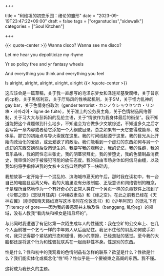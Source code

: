 +++

title = "利维坦的初恋乐园：绪论的雏形"
date = "2023-09-19T23:47:22+09:00"
draft = false
tags = ["organstudies","sidewalk"]
categories = ["Soul Kitchen"]

+++


{{< quote-center >}}
Wanna disco? Wanna see me disco?<br>

Let me hear you depoliticize my rhyme<br>

Yr so policy free and yr fantasy wheels<br>

And everything you think and everything you feel<br>

Is alright, alright, alright, alright, alright
{{< /quote-center >}}




这应该会是一篇草稿，关于我一直想写的毛泽东梦女和泽连斯基受腐唯，关于普京的cp粉，关于黑塔利亚，关于厅局风的性唤起机制，关于SM，关于怪力乱神的gay bar，关于色情身份政治（gender terrorist・カンノウショウセツカ・リン棒・사마리아・ligne de fuite），关于淮上的公务员主角，关于色情制品网络管制，关于习大大与彭妈妈的乱伦主语，关于“情欲作为我身体最后的街垒”。我不知道能把这个课题做到什么地步，不知道会为它做多少文献综述，不知道多久之后才会写第一章内容或者给它添加一个大纲或目录。总之如果有一天它变得成篇章、成体系，那它的初始点与导火索就在这里。我的时间线起源于这里，我的目光从此开始向政治化的爱欲，或云爱欲了的政治。我们能看到一个虚幻的东西如何与另一个虚幻的东西交媾然后受肉诞生的。我要写我的观察史，我的记忆，我的性癖，我的音乐品味，我的同性恋主张史，我的阴茎崇拜史，我的爹堕史，我的色情制品消费史，我审慎的对于被侵犯可能的放任态度。我的自由市场身体如何信马由缰，以及我如何将手指伸进我的女权主义伤口然后抠下一块碎肉。

我想故事一定开始于一个混乱的、滨海城市夏天的午后，那时我在读初中，有一台自己的电脑且远离父母。我的大脑里没有分级制度、正版意识和网络管制的概念，于是理所当然地作为一个有好奇心的正常人类在一个黄页一样的杀毒软件上找到了《沙耶之歌》《恋狱月狂病》《冲绳奴隶岛》和《缘之空》。在此之前我已经在《天神右翼》（刚刚知晓天籁纸鸢写这本书时在伦敦念书）和《少年阿宾》的洗礼下有了literacy of gore——因为我的善恶观并未触及性（banggang, 乱伦eg）的领域，没有人教我“看肉块和裸女是错且坏的”。

与此同时我遭遇了有记忆第一次陌生成年人的性骚扰：我在空旷的公交车上、在几个人面前被一个乞丐一样的中年男人从后面贴住。我记不住他的阴茎如何或手如何，我只记得那个紧贴的形态和缓慢、微小的摩擦，已经羞耻的感觉。至今我的大脑都还是将这个行为和性骚扰联系在一起而非性本身。性是别的东西。

性是什么？性和初中的我观看的色情制品有怎样的联系？欲望是什么？性欲是什么？我们能实体化或概念化“性”吗？性似乎是一个要被束之高阁的东西。我不懂。

这将成为我长久的主题。
